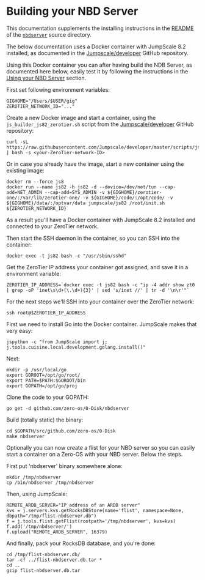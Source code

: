# Building your NBD Server

This documentation supplements the installing instructions in the [README](/nbdserver/readme.md) of the [`nbdserver`](/nbdserver) source directory.  

The below documentation uses a Docker container with JumpScale 8.2 installed, as documented in the [Jumpscale/developer](https://github.com/Jumpscale/developer) GitHub repository.

Using this Docker container you can after having build the NDB Server, as documented here below, easily test it by following the instructions in the [Using your NBD Server](using.md) section.

First set following environment variables:
```
GIGHOME="/Users/$USER/gig"
ZEROTIER_NETWORK_ID="..."
```

Create a new Docker image and start a container, using the `js_builder_js82_zerotier.sh` script from the [Jumpscale/developer](https://github.com/Jumpscale/developer) GitHub repository:
```
curl -sL https://raw.githubusercontent.com/Jumpscale/developer/master/scripts/js_builder_js82_zerotier.sh | bash -s <your-ZeroTier-network-ID>
```

Or in case you already have the image, start a new container using the existing image:
```
docker rm --force js8
docker run --name js82 -h js82 -d --device=/dev/net/tun --cap-add=NET_ADMIN --cap-add=SYS_ADMIN -v ${GIGHOME}/zerotier-one/:/var/lib/zerotier-one/ -v ${GIGHOME}/code/:/opt/code/ -v ${GIGHOME}/data/:/optvar/data jumpscale/js82 /root/init.sh ${ZEROTIER_NETWORK_ID}
```

As a result you'll have a Docker container with JumpScale 8.2 installed and connected to your ZeroTier network.

Then start the SSH daemon in the container, so you can SSH into the container:
```
docker exec -t js82 bash -c "/usr/sbin/sshd"
```

Get the ZeroTier IP address your container got assigned, and save it in a environment variable:
```
ZEROTIER_IP_ADDRESS=`docker exec -t js82 bash -c "ip -4 addr show zt0 | grep -oP 'inet\s\d+(\.\d+){3}' | sed 's/inet //' | tr -d '\n\r'"`
```

For the next steps we'll SSH into your container over the ZeroTier network:
```
ssh root@$ZEROTIER_IP_ADDRESS
```

First we need to install Go into the Docker container. JumpScale makes that very easy:
```
jspython -c "from JumpScale import j; j.tools.cuisine.local.development.golang.install()"
```

Next:
```
mkdir -p /usr/local/go
export GOROOT=/opt/go/root/
export PATH=$PATH:$GOROOT/bin
export GOPATH=/opt/go/proj
```

Clone the code to your GOPATH:
```
go get -d github.com/zero-os/0-Disk/nbdserver
```

Build (totally static) the binary:
```
cd $GOPATH/src/github.com/zero-os/0-Disk
make nbdserver
```

Optionally you can now create a flist for your NBD server so you can easily start a container on a Zero-OS with your NBD server. Below the steps.

First put 'nbdserver' binary somewhere alone:
```
mkdir /tmp/nbdserver
cp /bin/nbdserver /tmp/nbdserver
```

Then, using JumpScale:

```
REMOTE_ARDB_SERVER="IP address of an ARDB server"
kvs = j.servers.kvs.getRocksDBStore(name='flist', namespace=None, dbpath="/tmp/flist-nbdserver.db")
f = j.tools.flist.getFlist(rootpath='/tmp/nbdserver', kvs=kvs)
f.add('/tmp/nbdserver/')
f.upload("REMOTE_ARDB_SERVER", 16379)
```

And finally, pack your RocksDB database, and you're done:
```
cd /tmp/flist-nbdserver.db/
tar -cf ../flist-nbdserver.db.tar *
cd ..
gzip flist-nbdserver.db.tar
```
